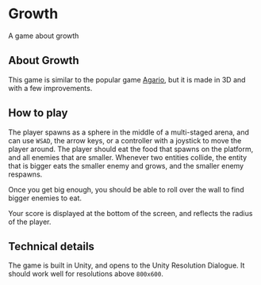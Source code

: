 # Growth
A game about growth

## About Growth

This game is similar to the popular game [Agario](https://www.agar.io), but it is made in 3D and with a few improvements.

## How to play

The player spawns as a sphere in the middle of a multi-staged arena, and can use `WSAD`, the arrow keys, or a controller with a joystick to move the player around. The player should eat the food that spawns on the platform, and all enemies that are smaller. Whenever two entities collide, the entity that is bigger eats the smaller enemy and grows, and the smaller enemy respawns.

Once you get big enough, you should be able to roll over the wall to find bigger enemies to eat.

Your score is displayed at the bottom of the screen, and reflects the radius of the player.

## Technical details

The game is built in Unity, and opens to the Unity Resolution Dialogue. It should work well for resolutions above `800x600`.